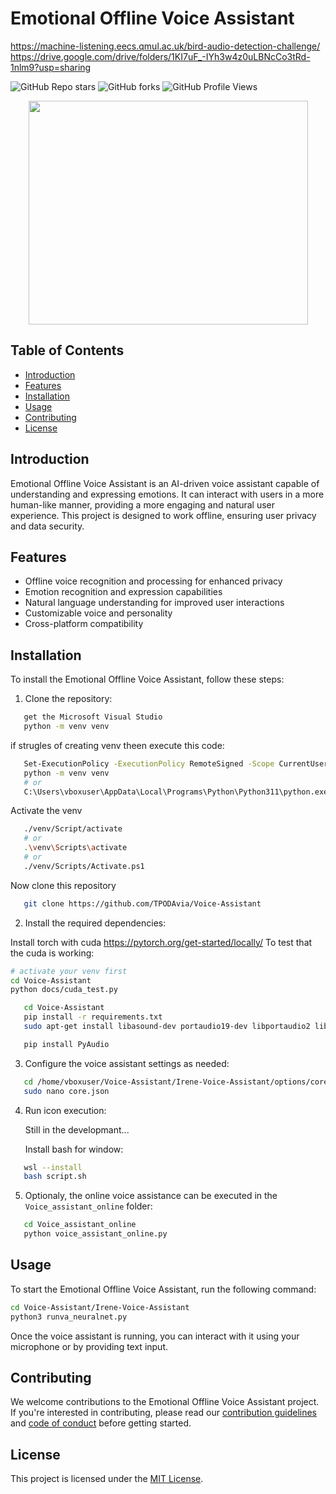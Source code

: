 # Emotional Offline Voice Assistant

https://machine-listening.eecs.qmul.ac.uk/bird-audio-detection-challenge/
https://drive.google.com/drive/folders/1KI7uF_-IYh3w4z0uLBNcCo3tRd-1nlm9?usp=sharing

![GitHub Repo stars](https://img.shields.io/github/stars/your-github-username/emotional-offline-voice-assistant?style=social)
![GitHub forks](https://img.shields.io/github/forks/your-github-username/emotional-offline-voice-assistant?style=social)
![GitHub Profile Views](https://komarev.com/ghpvc/?username=your-github-username&style=flat-square&color=blue)

<div align="center">
  <img src="https://media.giphy.com/media/dWesBcTLavkZuG35MI/giphy.gif" width="447" height="358"/>
</div>

## Table of Contents

- [Introduction](#introduction)
- [Features](#features)
- [Installation](#installation)
- [Usage](#usage)
- [Contributing](#contributing)
- [License](#license)

## Introduction

Emotional Offline Voice Assistant is an AI-driven voice assistant capable of understanding and expressing emotions. It can interact with users in a more human-like manner, providing a more engaging and natural user experience. This project is designed to work offline, ensuring user privacy and data security.

## Features

* Offline voice recognition and processing for enhanced privacy
* Emotion recognition and expression capabilities
* Natural language understanding for improved user interactions
* Customizable voice and personality
* Cross-platform compatibility

## Installation

To install the Emotional Offline Voice Assistant, follow these steps:

1. Clone the repository:

```bash
   get the Microsoft Visual Studio
   python -m venv venv
```
   if strugles of creating venv theen execute this code:

```bash
   Set-ExecutionPolicy -ExecutionPolicy RemoteSigned -Scope CurrentUser -Force
   python -m venv venv
   # or
   C:\Users\vboxuser\AppData\Local\Programs\Python\Python311\python.exe -m venv venv

```

Activate the venv

```bash
   ./venv/Script/activate
   # or
   .\venv\Scripts\activate
   # or
   ./venv/Scripts/Activate.ps1
```

   Now clone this repository
```bash
   git clone https://github.com/TPODAvia/Voice-Assistant
```

2. Install the required dependencies:

Install torch with cuda
https://pytorch.org/get-started/locally/
To test that the cuda is working:
```bash
# activate your venv first
cd Voice-Assistant
python docs/cuda_test.py
```
```bash
   cd Voice-Assistant
   pip install -r requirements.txt
   sudo apt-get install libasound-dev portaudio19-dev libportaudio2 libportaudiocpp0 python3-tk python3-dev sox python3-pil python3-pil.imagetk espeak -y
```
```bash
   pip install PyAudio
```

3. Configure the voice assistant settings as needed:

```bash
   cd /home/vboxuser/Voice-Assistant/Irene-Voice-Assistant/options/core.json
   sudo nano core.json
```

4. Run icon execution:

   Still in the developmant...

   Install bash for window:
```bash
   wsl --install
   bash script.sh
```
5. Optionaly, the online voice assistance can be executed in the `Voice_assistant_online` folder:

```bash
   cd Voice_assistant_online
   python voice_assistant_online.py
```

## Usage

To start the Emotional Offline Voice Assistant, run the following command:

```bash
cd Voice-Assistant/Irene-Voice-Assistant
python3 runva_neuralnet.py
```

Once the voice assistant is running, you can interact with it using your microphone or by providing text input.

## Contributing

We welcome contributions to the Emotional Offline Voice Assistant project. If you're interested in contributing, please read our [contribution guidelines](./CONTRIBUTING.md) and [code of conduct](./CODE_OF_CONDUCT.md) before getting started.

## License

This project is licensed under the [MIT License](./LICENSE.md).
